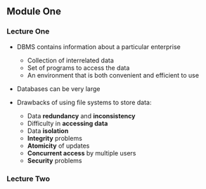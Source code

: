 ## Module One

### Lecture One

- DBMS contains information about a particular enterprise
  - Collection of interrelated data
  - Set of programs to access the data
  - An environment that is both convenient and efficient to use

- Databases can be very large
  
- Drawbacks of using file systems to store data:
  - Data **redundancy** and **inconsistency**
  - Difficulty in **accessing data**
  - Data **isolation**
  - **Integrity** problems
  - **Atomicity** of updates
  - **Concurrent access** by multiple users
  - **Security** problems

### Lecture Two
